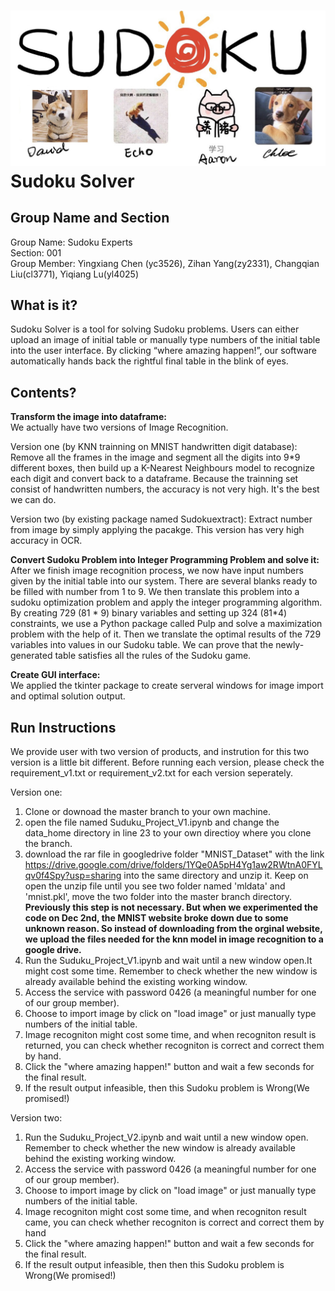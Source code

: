 ![](https://github.com/yc3526/Tools_Project/raw/master/group_icon_v2.jpg)
Sudoku Solver
=====
Group Name and Section
----
Group Name: Sudoku Experts  
Section: 001  
Group Member: Yingxiang Chen (yc3526), Zihan Yang(zy2331), Changqian Liu(cl3771), Yiqiang Lu(yl4025)

What is it?
----
Sudoku Solver is a tool for solving Sudoku problems. Users can either upload an image of initial table or manually type numbers of the initial table into the user interface. By clicking “where amazing happen!”, our software automatically hands back the rightful final table in the blink of eyes.

Contents?
----
**Transform the image into dataframe:**  
We actually have two versions of Image Recognition.

Version one (by KNN trainning on MNIST handwritten digit database):
Remove all the frames in the image and segment all the digits into 9*9 different boxes, then build up a K-Nearest Neighbours model to    recognize each digit and convert back to a dataframe. Because the trainning set consist of handwritten numbers, the accuracy is not very high. It's the best we can do.

Version two (by existing package named Sudokuextract):
Extract number from image by simply applying the pacakge. This version has very high accuracy in OCR.

**Convert Sudoku Problem into Integer Programming Problem and solve it:**  
After we finish image recognition process, we now have input numbers given by the initial table into our system. There are several blanks ready to be filled with number from 1 to 9. We then translate this problem into a sudoku optimization problem and apply the integer programming algorithm. By creating 729 (81 * 9) binary variables and setting up 324 (81*4) constraints, we use a Python package called Pulp and solve a maximization problem with the help of it. Then we translate the optimal results of the 729 variables into values in our Sudoku table. We can prove that the newly-generated table satisfies all the rules of the Sudoku game.

**Create GUI interface:**  
We applied the tkinter package to create serveral windows for image import and optimal solution output.

Run Instructions
-----
We provide user with two version of products, and instrution for this two version is a little bit different.
Before running each version, please check the requirement_v1.txt or requirement_v2.txt for each version seperately.

Version one:
1) Clone or downoad the master branch to your own machine.
2) open the file named Suduku_Project_V1.ipynb and change the data_home directory in line 23 to your own directioy where you clone the branch. 
3) download the rar file in googledrive folder "MNIST_Dataset" with the link https://drive.google.com/drive/folders/1YQe0A5pH4Yg1aw2RWtnA0FYLqv0f4Spy?usp=sharing into the same directory and unzip it. Keep on open the unzip file until you see two folder named 'mldata' and 'mnist.pkl', move the two folder into the master branch directory.  
****Previously this step is not necessary. But when we experimented the code on Dec 2nd, the MNIST website broke down due to some unknown reason. So instead of downloading from the orginal website, we upload the files needed for the knn model in image recognition to a google drive.**** 
4) Run the Suduku_Project_V1.ipynb and wait until a new window open.It might cost some time. Remember to check whether the new window is already available behind the existing working window.
5) Access the service with password 0426 (a meaningful number for one of our group member).
6) Choose to import image by click on "load image" or just manually type numbers of the initial table.
7) Image recogniton might cost some time, and when recogniton result is returned, you can check whether recogniton is correct and correct them by hand.
8) Click the "where amazing happen!" button and wait a few seconds for the final result.
9) If the result output infeasible, then this Sudoku problem is Wrong(We promised!)

Version two:
1) Run the Suduku_Project_V2.ipynb and wait until a new window open. Remember to check whether the new window is already available behind the existing working window.
2) Access the service with password 0426 (a meaningful number for one of our group member).
3) Choose to import image by click on "load image" or just manually type numbers of the initial table.
4) Image recogniton might cost some time, and when recogniton result came, you can check whether recogniton is correct and correct them by hand
5) Click the "where amazing happen!" button and wait a few seconds for the final result.
6) If the result output infeasible, then then this Sudoku problem is Wrong(We promised!)
